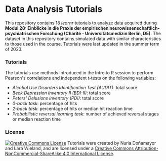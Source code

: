 # Data Analysis Tutorials

This repository contains 18 [*learnr*](https://rstudio.github.io/learnr/) tutorials to analyze data acquired during **Modul 28: Einblicke in die Praxis der empirischen neurowissenschaftlich-psychiatrischen Forschung (Charité - Universitätsmedizin Berlin, DE)**. The dataset in this repository contains simulated data with similar characteristics to those used in the course. Tutorials were last updated in the summer term of 2023. 

### Tutorials
The tutorials use methods introduced in the Intro to R session to perform Pearson's correlations and independent t-tests on the following variables:
- _Alcohol Use Disorders Identification Test (AUDIT)_: total score
- _Beck Depression Inventory II (BDI-II)_: total score
- _Peters' Delusions Inventory (PDI)_: total score
- _0-back task_: percentage of hits
- _2-back task_: percentage of hits or median hit reaction time
- _Probabilistic reversal learning task_: number of achieved reversal stages or median reaction time

### License
<a rel="license" href="http://creativecommons.org/licenses/by-nc-sa/4.0/"><img alt="Creative Commons License" style="border-width:0" src="https://i.creativecommons.org/l/by-nc-sa/4.0/80x15.png" /></a> Tutorials were created by Nuria Doñamayor and Lara Wieland, and are licensed under a <a rel="license" href="http://creativecommons.org/licenses/by-nc-sa/4.0/">Creative Commons Attribution-NonCommercial-ShareAlike 4.0 International License</a>. 
